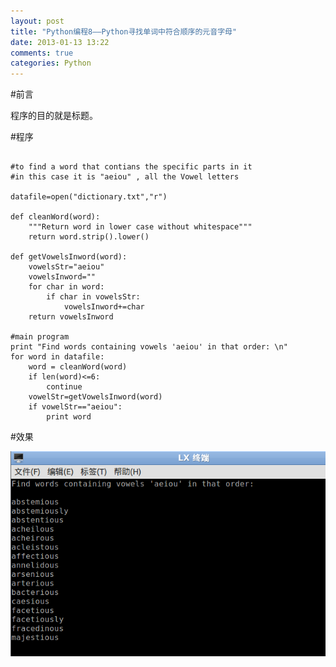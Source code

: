 ```yaml
---
layout: post
title: "Python编程8——Python寻找单词中符合顺序的元音字母"
date: 2013-01-13 13:22
comments: true
categories: Python
---
```


#前言

程序的目的就是标题。

#程序

~~~~~~~~~~~~~~~~~~~~~~~~~~~~~~~~~~~~

#to find a word that contians the specific parts in it
#in this case it is "aeiou" , all the Vowel letters

datafile=open("dictionary.txt","r")

def cleanWord(word):
	"""Return word in lower case without whitespace"""
	return word.strip().lower()
	
def getVowelsInword(word):
	vowelsStr="aeiou"
	vowelsInword=""
	for char in word:
		if char in vowelsStr:
			vowelsInword+=char
	return vowelsInword

#main program
print "Find words containing vowels 'aeiou' in that order: \n"
for word in datafile:
	word = cleanWord(word)
	if len(word)<=6:
		continue
	vowelStr=getVowelsInword(word)
	if vowelStr=="aeiou":
		print word

~~~~~~~~~~~~~~~~~~~~~~~~~~~~~~~~~~~~

<!--more-->

#效果

![tu1](/images/Python/findvowels/tu1.png)
